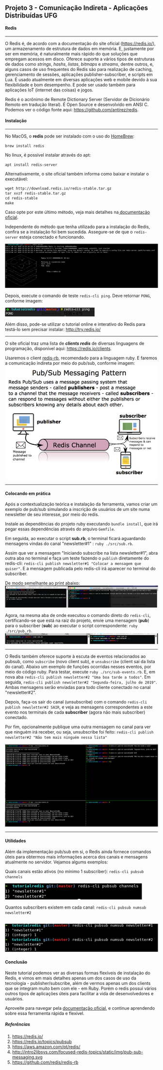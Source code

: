 ## Projeto 3 - Comunicação Indireta - Aplicações Distribuídas UFG
#### Redis
-----------

O Redis é, de acordo com a documentação do site oficial (https://redis.io/), um armazenamento de estrutura de dados em memória. 
E, justamente por ser em memória, é naturalmente mais rápido do que soluções que empregam acessos em disco.
Oferece suporte a vários tipos de estruturas de dados como *strings*, *hashs*, *listas*, *bitmaps* e *streams*, dentre outros, e, alguns casos de uso frequentes do
Redis são para realização de caching, gerenciamento de sessões, aplicações publisher-subscriber, e scripts em Lua.
É usado atualmente em diversas aplicações web e mobile devido à sua flexibilidade e bom desempenho. E pode ser usado também
para aplicações IoT (internet das coisas) e jogos.

Redis é o acrônimo de Remote Dictionary Server (Servidor de Dicionário Remoto em tradução literal). É Open Source e desenvolvido em ANSI C. Podemos ver o código fonte aqui:  https://github.com/antirez/redis.

#### Instalação
-----------
No MacOS, o **redis** pode ser instalado com o uso do [HomeBrew](https://brew.sh/index_pt-br):

`brew install redis`

No linux, é possível instalar através do apt:

`apt install redis-server`

Alternativamente, o site oficial também informa como baixar e instalar o executável:
```
wget http://download.redis.io/redis-stable.tar.gz
tar xvzf redis-stable.tar.gz
cd redis-stable
make
```
Caso opte por este último método, veja mais detalhes na[ documentação oficial](https://redis.io/topics/quickstart).

Independente do método que tenha utilizado para a instalação do Redis, confira se a instalação foi bem sucedida.
Assegure-se de que o `redis-server` esteja conectado e funcionando.

![redis-cli](imgs/redis-server.png "Redis-CLI")

Depois, execute o comando de teste `redis-cli ping`. Deve retornar `PONG`, conforme imagem:

![redis-server](imgs/ping.png "Redis-Server")

Além disso, pode-se utilizar o tutorial online e interativo do Redis para testá-lo sem precisar instalar: http://try.redis.io/

-----------

O site oficial traz uma lista de ***clients redis*** de diversas linguagens de programação, disponível aqui: https://redis.io/clients. 

Usaremos o client [redis-rb](https://github.com/redis/redis-rb), recomendado para a linguagem ruby. E faremos a comunicação indireta por meio do pub/sub, conforme
imagem:
![redis-pubsub](imgs/redis-pubsub.png "Pub-Sub")

-----------

#### Colocando em prática
Após a contextualização teórica e instalação da ferramenta, vamos criar um exemplo de pub/sub simulando a inscrição de usuários de um site numa newsletter de seu interesse, por meio do redis.

Instale as dependências do projeto ruby executando `bundle install`, que irá pegar essas dependências através do arquivo `Gemfile`.

Em seguida, ao executar o script **sub.rb**, o terminal ficará aguardando mensagens vindas do canal "newsletter#1" : `ruby ./src/sub.rb`.

Assim que ver a mensagem "Iniciando subscribe na lista newsletter#1", abra outra aba no terminal
e faça um teste fazendo o `publish` diretamente do redis-cli: `redis-cli publish newsletter#1 "Colocar a mensagem que quiser"`. E a mensagem publicada pelo redis-cli irá aparecer no terminal do subscriber.

De modo semelhante ao print abaixo:
![redis-pubsub1](imgs/pub-sub1.png "Pub-Sub1")

Agora, na mesma aba de onde executou o comando direto do `redis-cli`, certificando-se que está na raiz do projeto, envie uma mensagem (**pub**) para o subscriber (**sub**) ao executar o script correspondente: `ruby ./src/pub.rb`.
![redis-pubsub2](imgs/rb-pub.png "Ruby-Pub")

-----------

O Redis também oferece suporte à escuta de eventos relacionados ao pubsub, como `subscribe` (novo client sub), e `unsubscribe` (client sai da lista do canal). Abaixo um exemplo de funções ocorridas nesses eventos, por meio do código ruby. Para testar, execute `ruby ./src/sub-events.rb`. E, em nova aba `redis-cli publish newsletter#2 "Uma boa tarde a todos"`. Em seguida, `redis-cli publish newsletter#2 "Segunda-feira, julho de 2019"`. Ambas mensagens serão enviadas para todo cliente conectado no canal "newsletter#2". 

Depois, faça-os sair do canal (unsubscribe) com o comando `redis-cli publish newsletter#2 SAIR`, e veja as mensagens correspondentes a este evento nos terminais de cada **subscriber** (agora não mais subscriber) conectado.

Por fim, opcionalmente publique uma outra mensagem no canal para ver que ninguém irá receber, ou seja, unsubscribe foi feito: `redis-cli publish newsletter#2 "Não tem mais ninguém nessa lista"`

![redis-pubsub-eventos](imgs/pubsub-eventos.png "Ruby-PubSub Eventos")

-----------
#### Utilidades

Além da implementação pub/sub em si, o Redis ainda fornece comandos úteis para obtermos mais informações acerca dos canais e mensagens atualmente no servidor. Vejamos algums exemplos:

Quais canais estão ativos (no mínimo 1 subscriber): `redis-cli pubsub channels`

![redis-pubsub-channels](imgs/channels.png "Ruby-PubSub Channels")

Quantos subscribers existem em cada canal: `redis-cli pubsub numsub newsletter#2`

![redis-pubsub-subs](imgs/subs.png "Ruby-PubSub subs")
-----------

#### Conclusão

Neste tutorial podemos ver as diversas formas flexíveis de instalação do Redis, e vimos em mais detalhes apenas um dos casos de uso da tecnologia - publisher/subscribe, 
além de vermos apenas um dos clients que se integram muito bem com ele - em Ruby. Porém o redis possui vários outros tipos de aplicações úteis para facilitar
a vida de desenvolvedores e usuários.

Aproveite para navegar pela [documentação oficial](https://redis.io/), e continue aprendendo sobre essa ferramenta rápida e flexível.

##### Referências
1.  https://redis.io/
2.  https://redis.io/topics/pubsub
3.  https://aws.amazon.com/pt/redis/
4.  http://intro2libsys.com/focused-redis-topics/static/img/pub-sub-messaging.svg
5.  https://github.com/redis/redis-rb
